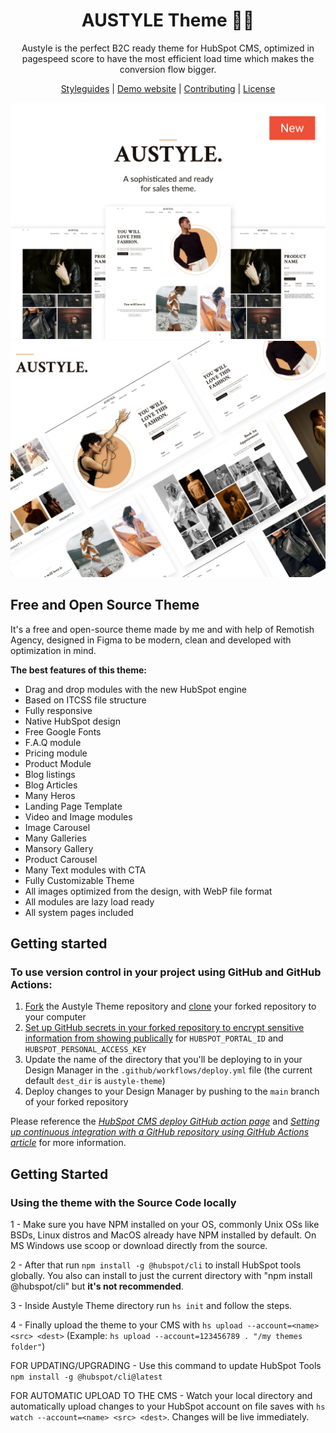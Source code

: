<h1 align="center">AUSTYLE Theme 💎🎨</h1>

<p align="center">
  Austyle is the perfect B2C ready theme for HubSpot CMS, optimized in pagespeed score to have the most efficient load time which makes the conversion flow bigger.
</p>

<p align="center">
  <a href="https://github.com/DreamDevourer/austyle-theme/blob/main/STYLEGUIDE.md">Styleguides</a> |
  <a href="https://marketplace.remotish.agency/austyle-theme">Demo website</a> |
  <a href="https://github.com/DreamDevourer/austyle-theme/blob/main/CONTRIBUTING.md">Contributing</a> |
  <a href="https://github.com/DreamDevourer/austyle-theme/blob/main/LICENSE">License</a>
</p>

<img src="https://github.com/DreamDevourer/austyle-theme/blob/main/images/demo/CoverMain.png?raw=true"></img>
<br>
<img src="https://github.com/DreamDevourer/austyle-theme/blob/main/images/demo/Cover4.png?raw=true"></img>
<br>
## Free and Open Source Theme
It's a free and open-source theme made by me and with help of Remotish Agency, designed in Figma to be modern, clean and developed with optimization in mind.

**The best features of this theme:**
 
- Drag and drop modules with the new HubSpot engine
- Based on ITCSS file structure
- Fully responsive 
- Native HubSpot design
- Free Google Fonts
- F.A.Q module
- Pricing module
- Product Module
- Blog listings
- Blog Articles
- Many Heros
- Landing Page Template
- Video and Image modules
- Image Carousel
- Many Galleries
- Mansory Gallery
- Product Carousel
- Many Text modules with CTA
- Fully Customizable Theme
- All images optimized from the design, with WebP file format
- All modules are lazy load ready
- All system pages included

## Getting started
### To use version control in your project using GitHub and GitHub Actions:

1. [Fork](https://help.github.com/en/github/getting-started-with-github/fork-a-repo) the Austyle Theme repository and [clone](https://help.github.com/en/github/creating-cloning-and-archiving-repositories/cloning-a-repository) your forked repository to your computer
2. [Set up GitHub secrets in your forked repository to encrypt sensitive information from showing publically](https://help.github.com/en/actions/configuring-and-managing-workflows/creating-and-storing-encrypted-secrets) for `HUBSPOT_PORTAL_ID` and `HUBSPOT_PERSONAL_ACCESS_KEY`
3. Update the name of the directory that you'll be deploying to in your Design Manager in the `.github/workflows/deploy.yml` file (the current default `dest_dir` is `austyle-theme`)
4. Deploy changes to your Design Manager by pushing to the `main` branch of your forked repository

Please reference the [_HubSpot CMS deploy GitHub action page_](https://github.com/marketplace/actions/hubspot-cms-deploy) and _[Setting up continuous integration with a GitHub repository using GitHub Actions article](https://designers.hubspot.com/tutorials/github-integration)_ for more information.

## Getting Started
### Using the theme with the Source Code locally

1 - Make sure you have NPM installed on your OS, commonly Unix OSs like BSDs, Linux distros and MacOS already have NPM installed by default. On MS Windows use scoop or download directly from the source.

2 - After that run ``` npm install -g @hubspot/cli ``` to install HubSpot tools globally. You also can install to just the current directory with "npm install @hubspot/cli" but **it's not recommended**.

3 - Inside Austyle Theme directory run ```hs init``` and follow the steps.

4 - Finally upload the theme to your CMS with ```hs upload --account=<name> <src> <dest>``` (Example: ``` hs upload --account=123456789 . "/my themes folder" ```)
  
FOR UPDATING/UPGRADING - Use this command to update HubSpot Tools ``` npm install -g @hubspot/cli@latest ```
  
FOR AUTOMATIC UPLOAD TO THE CMS - Watch your local directory and automatically upload changes to your HubSpot account on file saves with ``` hs watch --account=<name> <src> <dest> ```. Changes will be live immediately.
